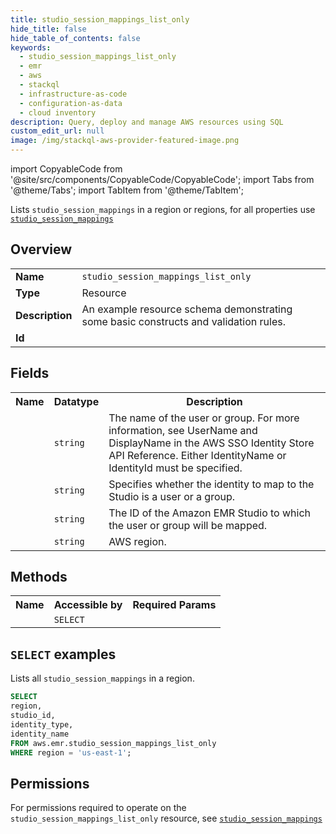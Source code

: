 ```yaml
---
title: studio_session_mappings_list_only
hide_title: false
hide_table_of_contents: false
keywords:
  - studio_session_mappings_list_only
  - emr
  - aws
  - stackql
  - infrastructure-as-code
  - configuration-as-data
  - cloud inventory
description: Query, deploy and manage AWS resources using SQL
custom_edit_url: null
image: /img/stackql-aws-provider-featured-image.png
---
```


import CopyableCode from '@site/src/components/CopyableCode/CopyableCode';
import Tabs from '@theme/Tabs';
import TabItem from '@theme/TabItem';

Lists <code>studio_session_mappings</code> in a region or regions, for all properties use <a href="/services/serviceName/studio_session_mappings/"><code>studio_session_mappings</code></a>

## Overview
<table>
<tbody>
<tr><td><b>Name</b></td><td><code>studio_session_mappings_list_only</code></td></tr>
<tr><td><b>Type</b></td><td>Resource</td></tr>
<tr><td><b>Description</b></td><td>An example resource schema demonstrating some basic constructs and validation rules.</td></tr>
<tr><td><b>Id</b></td><td><CopyableCode code="aws.emr.studio_session_mappings_list_only" /></td></tr>
</tbody>
</table>

## Fields
<table>
<tbody>
<tr><th>Name</th><th>Datatype</th><th>Description</th></tr><tr><td><CopyableCode code="identity_name" /></td><td><code>string</code></td><td>The name of the user or group. For more information, see UserName and DisplayName in the AWS SSO Identity Store API Reference. Either IdentityName or IdentityId must be specified.</td></tr>
<tr><td><CopyableCode code="identity_type" /></td><td><code>string</code></td><td>Specifies whether the identity to map to the Studio is a user or a group.</td></tr>
<tr><td><CopyableCode code="studio_id" /></td><td><code>string</code></td><td>The ID of the Amazon EMR Studio to which the user or group will be mapped.</td></tr>
<tr><td><CopyableCode code="region" /></td><td><code>string</code></td><td>AWS region.</td></tr>
</tbody>
</table>

## Methods

<table>
<tbody>
  <tr>
    <th>Name</th>
    <th>Accessible by</th>
    <th>Required Params</th>
  </tr>
  <tr>
    <td><CopyableCode code="list_resources" /></td>
    <td><code>SELECT</code></td>
    <td><CopyableCode code="region" /></td>
  </tr>
</tbody>
</table>

## `SELECT` examples
Lists all <code>studio_session_mappings</code> in a region.
```sql
SELECT
region,
studio_id,
identity_type,
identity_name
FROM aws.emr.studio_session_mappings_list_only
WHERE region = 'us-east-1';
```


## Permissions

For permissions required to operate on the <code>studio_session_mappings_list_only</code> resource, see <a href="/services/emr/studio_session_mappings/#permissions"><code>studio_session_mappings</code></a>

